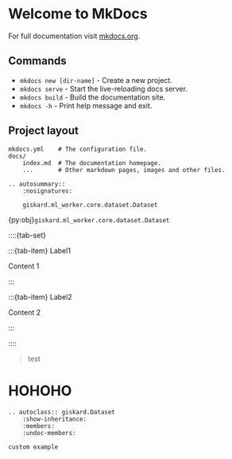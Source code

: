 # Welcome to MkDocs

For full documentation visit [mkdocs.org](https://www.mkdocs.org).

## Commands

* `mkdocs new [dir-name]` - Create a new project.
* `mkdocs serve` - Start the live-reloading docs server.
* `mkdocs build` - Build the documentation site.
* `mkdocs -h` - Print help message and exit.

## Project layout

    mkdocs.yml    # The configuration file.
    docs/
        index.md  # The documentation homepage.
        ...       # Other markdown pages, images and other files.


```{eval-rst}
.. autosummary::
    :nosignatures:

    giskard.ml_worker.core.dataset.Dataset
```


{py:obj}`giskard.ml_worker.core.dataset.Dataset`


::::{tab-set}


:::{tab-item} Label1

Content 1

:::


:::{tab-item} Label2

Content 2

:::


::::

> test



# HOHOHO



```{eval-rst}
.. autoclass:: giskard.Dataset
    :show-inheritance:
    :members:
    :undoc-members:
```


`custom example`